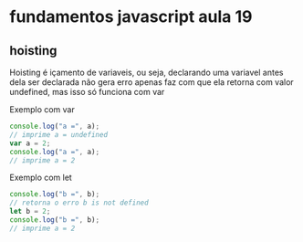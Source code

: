 # fundamentos javascript aula 19
## hoisting

Hoisting é içamento de variaveis, ou seja, declarando uma variavel antes dela ser declarada não gera erro apenas faz com que ela retorna com valor undefined, mas isso só funciona com var

Exemplo com var

```javascript
console.log("a =", a);
// imprime a = undefined
var a = 2;
console.log("a =", a);
// imprime a = 2
```

Exemplo com let

```javascript
console.log("b =", b);
// retorna o erro b is not defined 
let b = 2;
console.log("b =", b);
// imprime a = 2
```